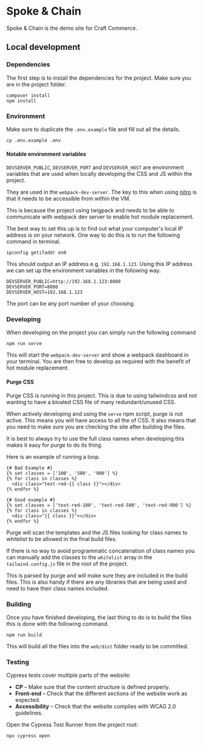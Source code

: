 # Spoke & Chain

Spoke & Chain is the demo site for Craft Commerce.

## Local development

### Dependencies

The first step is to install the dependencies for the project. Make sure you are in the project folder.

```
composer install
npm install
```

### Environment

Make sure to duplicate the `.env.example` file and fill out all the details.

```
cp .env.example .env
```

#### Notable environment variables

`DEVSERVER_PUBLIC`, `DEVSERVER_PORT` and `DEVSERVER_HOST` are environment variables that are used when locally developing the CSS and JS within the project.

They are used in the `webpack-dev-server`. The key to this when using [nitro](https://github.com/craftcms/nitro) is that it needs to be accessible from within the VM.

This is because the project using twigpack and needs to be able to communicate with webpack dev server to enable hot module replacement.

The best way to set this up is to find out what your computer's local IP address is on your network. One way to do this is to run the following command in terminal.

```
ipconfig getifaddr en0
```

This should output an IP address e.g. `192.168.1.123`. Using this IP address we can set up the environment variables in the following way.

```
DEVSERVER_PUBLIC=http://192.168.1.123:8080
DEVSERVER_PORT=8080
DEVSERVER_HOST=192.168.1.123
```

The port can be any port number of your choosing.

### Developing

When developing on the project you can simply run the following command

```
npm run serve
```

This will start the `webpack-dev-server` and show a webpack dashboard in your terminal. You are then free to develop as required with the benefit of hot module replacement.

#### Purge CSS

Purge CSS is running in this project. This is due to using tailwindcss and not wanting to have a bloated CSS file of many redundant/unused CSS.

When actively developing and using the `serve` npm script, purge is not active. This means you will have access to all the of CSS. It also means that you need to make sure you are checking the site after building the files.

It is best to always try to use the full class names when developing this makes it easy for purge to do its thing.

Here is an example of running a loop.

```twig
{# Bad Example #}
{% set classes = ['100', '500', '900'] %}
{% for class in classes %}
  <div class="text-red-{{ class }}"></div>	
{% endfor %}

{# Good example #}
{% set classes = ['text-red-100', 'text-red-500', 'text-red-900'] %}
{% for class in classes %}
  <div class="{{ class }}"></div>	
{% endfor %}
```

Purge will scan the templates and the JS files looking for class names to whitelist to be allowed in the final build files.

If there is no way to avoid programmatic concatenation of class names you can manually add the classes to the `whitelist` array in the `tailwind.config.js` file in the root of the project.

This is parsed by purge and will make sure they are included in the build files. This is also handy if there are any libraries that are being used and need to have their class names included.

### Building

Once you have finished developing, the last thing to do is to build the files this is done with the following command.

```
npm run build
```

This will build all the files into the `web/dist` folder ready to be committed.

### Testing

Cypress tests cover multiple parts of the website:
- **CP** – Make sure that the content structure is defined properly.
- **Front-end** – Check that the different sections of the website work as expected.
- **Accessibility** – Check that the website complies with WCAG 2.0 guidelines.

Open the Cypress Test Runner from the project root:
```
npx cypress open
```
